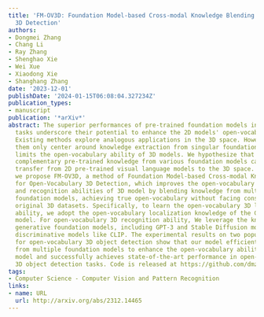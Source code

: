 ```yaml
---
title: 'FM-OV3D: Foundation Model-based Cross-modal Knowledge Blending for Open-Vocabulary
  3D Detection'
authors:
- Dongmei Zhang
- Chang Li
- Ray Zhang
- Shenghao Xie
- Wei Xue
- Xiaodong Xie
- Shanghang Zhang
date: '2023-12-01'
publishDate: '2024-01-15T06:08:04.327234Z'
publication_types:
- manuscript
publication: '*arXiv*'
abstract: The superior performances of pre-trained foundation models in various visual
  tasks underscore their potential to enhance the 2D models' open-vocabulary ability.
  Existing methods explore analogous applications in the 3D space. However, most of
  them only center around knowledge extraction from singular foundation models, which
  limits the open-vocabulary ability of 3D models. We hypothesize that leveraging
  complementary pre-trained knowledge from various foundation models can improve knowledge
  transfer from 2D pre-trained visual language models to the 3D space. In this work,
  we propose FM-OV3D, a method of Foundation Model-based Cross-modal Knowledge Blending
  for Open-Vocabulary 3D Detection, which improves the open-vocabulary localization
  and recognition abilities of 3D model by blending knowledge from multiple pre-trained
  foundation models, achieving true open-vocabulary without facing constraints from
  original 3D datasets. Specifically, to learn the open-vocabulary 3D localization
  ability, we adopt the open-vocabulary localization knowledge of the Grounded-Segment-Anything
  model. For open-vocabulary 3D recognition ability, We leverage the knowledge of
  generative foundation models, including GPT-3 and Stable Diffusion models, and cross-modal
  discriminative models like CLIP. The experimental results on two popular benchmarks
  for open-vocabulary 3D object detection show that our model efficiently learns knowledge
  from multiple foundation models to enhance the open-vocabulary ability of the 3D
  model and successfully achieves state-of-the-art performance in open-vocabulary
  3D object detection tasks. Code is released at https://github.com/dmzhang0425/FM-OV3D.git.
tags:
- Computer Science - Computer Vision and Pattern Recognition
links:
- name: URL
  url: http://arxiv.org/abs/2312.14465
---
```

